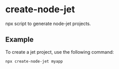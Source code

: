 # create-node-jet
npx script to generate node-jet projects.

## Example

To create a jet project, use the following command:

```bash
npx create-node-jet myapp
```
